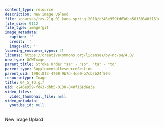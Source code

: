 ```yaml
---
content_type: resource
description: New image Uplaod
file: /courses/res-21g-01-kana-spring-2010/c246e959fd63dbb50130840f161d6a3a_04_5_TO.gif
file_size: 9112
file_type: image/gif
image_metadata:
  caption: ''
  credit: ''
  image-alt: ''
learning_resource_types: []
license: https://creativecommons.org/licenses/by-nc-sa/4.0/
ocw_type: OCWImage
parent_title: Stroke Order "sa" - "so", "ta" - "to"
parent_type: SupplementalResourceSection
parent_uid: 198c18f3-4700-9b7d-4ce9-b7cb3b24f504
resourcetype: Image
title: 04_5_TO.gif
uid: c246e959-fd63-dbb5-0130-840f161d6a3a
video_files:
  video_thumbnail_file: null
video_metadata:
  youtube_id: null
---
```

New image Uplaod